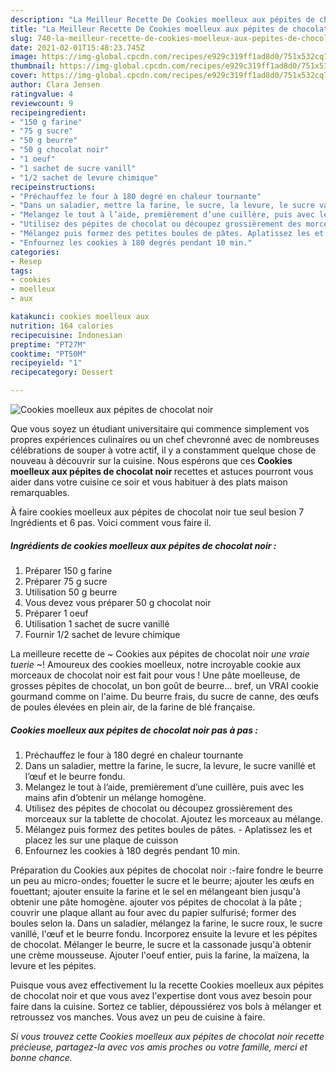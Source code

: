 ```yaml
---
description: "La Meilleur Recette De Cookies moelleux aux pépites de chocolat noir"
title: "La Meilleur Recette De Cookies moelleux aux pépites de chocolat noir"
slug: 740-la-meilleur-recette-de-cookies-moelleux-aux-pepites-de-chocolat-noir
date: 2021-02-01T15:48:23.745Z
image: https://img-global.cpcdn.com/recipes/e929c319ff1ad8d0/751x532cq70/cookies-moelleux-aux-pepites-de-chocolat-noir-photo-principale-de-la-recette.jpg
thumbnail: https://img-global.cpcdn.com/recipes/e929c319ff1ad8d0/751x532cq70/cookies-moelleux-aux-pepites-de-chocolat-noir-photo-principale-de-la-recette.jpg
cover: https://img-global.cpcdn.com/recipes/e929c319ff1ad8d0/751x532cq70/cookies-moelleux-aux-pepites-de-chocolat-noir-photo-principale-de-la-recette.jpg
author: Clara Jensen
ratingvalue: 4
reviewcount: 9
recipeingredient:
- "150 g farine"
- "75 g sucre"
- "50 g beurre"
- "50 g chocolat noir"
- "1 oeuf"
- "1 sachet de sucre vanill"
- "1/2 sachet de levure chimique"
recipeinstructions:
- "Préchauffez le four à 180 degré en chaleur tournante"
- "Dans un saladier, mettre la farine, le sucre, la levure, le sucre vanillé et l’œuf et le beurre fondu."
- "Melangez le tout à l’aide, premièrement d’une cuillère, puis avec les mains afin d’obtenir un mélange homogène."
- "Utilisez des pépites de chocolat ou découpez grossièrement des morceaux sur la tablette de chocolat. Ajoutez les morceaux au mélange."
- "Mélangez puis formez des petites boules de pâtes. Aplatissez les et placez les sur une plaque de cuisson"
- "Enfournez les cookies à 180 degrés pendant 10 min."
categories:
- Resep
tags:
- cookies
- moelleux
- aux

katakunci: cookies moelleux aux 
nutrition: 164 calories
recipecuisine: Indonesian
preptime: "PT27M"
cooktime: "PT50M"
recipeyield: "1"
recipecategory: Dessert

---
```



![Cookies moelleux aux pépites de chocolat noir](https://img-global.cpcdn.com/recipes/e929c319ff1ad8d0/751x532cq70/cookies-moelleux-aux-pepites-de-chocolat-noir-photo-principale-de-la-recette.jpg)

Que vous soyez un étudiant universitaire qui commence simplement vos propres expériences culinaires ou un chef chevronné avec de nombreuses célébrations de souper à votre actif, il y a constamment quelque chose de nouveau à découvrir sur la cuisine. Nous espérons que ces <strong> Cookies moelleux aux pépites de chocolat noir </strong> recettes et astuces pourront vous aider dans votre cuisine ce soir et vous habituer à des plats maison remarquables.

<!--inarticleads1-->

À faire cookies moelleux aux pépites de chocolat noir tue seul besion 7 Ingrédients et 6 pas. Voici comment vous faire il.

##### Ingrédients de cookies moelleux aux pépites de chocolat noir :

1. Préparer 150 g farine
1. Préparer 75 g sucre
1. Utilisation 50 g beurre
1. Vous devez vous préparer 50 g chocolat noir
1. Préparer 1 oeuf
1. Utilisation 1 sachet de sucre vanillé
1. Fournir 1/2 sachet de levure chimique


La meilleure recette de ~ Cookies aux pépites de chocolat noir *une vraie tuerie* ~! Amoureux des cookies moelleux, notre incroyable cookie aux morceaux de chocolat noir est fait pour vous ! Une pâte moelleuse, de grosses pépites de chocolat, un bon goût de beurre… bref, un VRAI cookie gourmand comme on l&#39;aime. Du beurre frais, du sucre de canne, des œufs de poules élevées en plein air, de la farine de blé française. 

<!--inarticleads2-->

##### Cookies moelleux aux pépites de chocolat noir pas à pas :

1. Préchauffez le four à 180 degré en chaleur tournante
1. Dans un saladier, mettre la farine, le sucre, la levure, le sucre vanillé et l’œuf et le beurre fondu.
1. Melangez le tout à l’aide, premièrement d’une cuillère, puis avec les mains afin d’obtenir un mélange homogène.
1. Utilisez des pépites de chocolat ou découpez grossièrement des morceaux sur la tablette de chocolat. Ajoutez les morceaux au mélange.
1. Mélangez puis formez des petites boules de pâtes. - Aplatissez les et placez les sur une plaque de cuisson
1. Enfournez les cookies à 180 degrés pendant 10 min.


Préparation du Cookies aux pépites de chocolat noir :-faire fondre le beurre un peu au micro-ondes; fouetter le sucre et le beurre; ajouter les œufs en fouettant; ajouter ensuite la farine et le sel en mélangeant bien jusqu&#39;à obtenir une pâte homogène. ajouter vos pépites de chocolat à la pâte ; couvrir une plaque allant au four avec du papier sulfurisé; former des boules selon la. Dans un saladier, mélangez la farine, le sucre roux, le sucre vanillé, l&#39;œuf et le beurre fondu. Incorporez ensuite la levure et les pépites de chocolat. Mélanger le beurre, le sucre et la cassonade jusqu&#39;à obtenir une crème mousseuse. Ajouter l&#39;oeuf entier, puis la farine, la maïzena, la levure et les pépites. 

<!--inarticleads1-->

<p>
Puisque vous avez effectivement lu la recette Cookies moelleux aux pépites de chocolat noir et que vous avez l'expertise dont vous avez besoin pour faire dans la cuisine. Sortez ce tablier, dépoussiérez vos bols à mélanger et retroussez vos manches. Vous avez un peu de cuisine à faire.
</p>

<p>
<i>Si vous trouvez cette Cookies moelleux aux pépites de chocolat noir recette précieuse, partagez-la avec vos amis proches ou votre famille, merci et bonne chance.</i>
</p>
